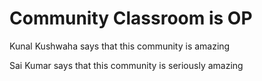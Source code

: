 # Community Classroom is OP

Kunal Kushwaha says that this community is amazing

Sai Kumar says that this community is seriously amazing
